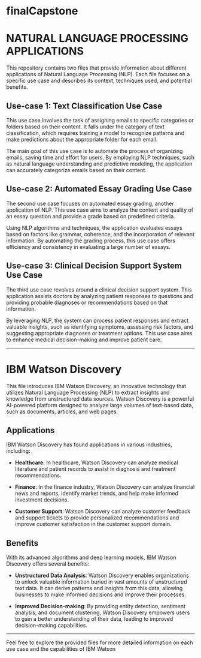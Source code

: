 # finalCapstone

# NATURAL LANGUAGE PROCESSING APPLICATIONS

This repository contains two files that provide information about different applications of Natural Language Processing (NLP). Each file focuses on a specific use case and describes its context, techniques used, and potential benefits.

## Use-case 1: Text Classification Use Case

This use case involves the task of assigning emails to specific categories or folders based on their content. It falls under the category of text classification, which requires training a model to recognize patterns and make predictions about the appropriate folder for each email.

The main goal of this use case is to automate the process of organizing emails, saving time and effort for users. By employing NLP techniques, such as natural language understanding and predictive modeling, the application can accurately categorize emails based on their content.

## Use-case 2: Automated Essay Grading Use Case

The second use case focuses on automated essay grading, another application of NLP. This use case aims to analyze the content and quality of an essay question and provide a grade based on predefined criteria.

Using NLP algorithms and techniques, the application evaluates essays based on factors like grammar, coherence, and the incorporation of relevant information. By automating the grading process, this use case offers efficiency and consistency in evaluating a large number of essays.

## Use-case 3: Clinical Decision Support System Use Case

The third use case revolves around a clinical decision support system. This application assists doctors by analyzing patient responses to questions and providing probable diagnoses or recommendations based on that information.

By leveraging NLP, the system can process patient responses and extract valuable insights, such as identifying symptoms, assessing risk factors, and suggesting appropriate diagnoses or treatment options. This use case aims to enhance medical decision-making and improve patient care.

---

# IBM Watson Discovery

This file introduces IBM Watson Discovery, an innovative technology that utilizes Natural Language Processing (NLP) to extract insights and knowledge from unstructured data sources. Watson Discovery is a powerful AI-powered platform designed to analyze large volumes of text-based data, such as documents, articles, and web pages.

## Applications

IBM Watson Discovery has found applications in various industries, including:

- **Healthcare**: In healthcare, Watson Discovery can analyze medical literature and patient records to assist in diagnosis and treatment recommendations.

- **Finance**: In the finance industry, Watson Discovery can analyze financial news and reports, identify market trends, and help make informed investment decisions.

- **Customer Support**: Watson Discovery can analyze customer feedback and support tickets to provide personalized recommendations and improve customer satisfaction in the customer support domain.

## Benefits

With its advanced algorithms and deep learning models, IBM Watson Discovery offers several benefits:

- **Unstructured Data Analysis**: Watson Discovery enables organizations to unlock valuable information buried in vast amounts of unstructured text data. It can derive patterns and insights from this data, allowing businesses to make informed decisions and improve their processes.

- **Improved Decision-making**: By providing entity detection, sentiment analysis, and document clustering, Watson Discovery empowers users to gain a better understanding of their data, leading to improved decision-making capabilities.

---

Feel free to explore the provided files for more detailed information on each use case and the capabilities of IBM Watson

